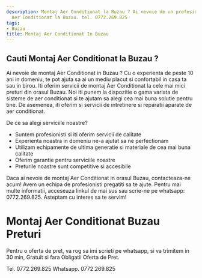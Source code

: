 ```yaml
---
description: Montaj Aer Conditionat la Buzau ? Ai nevoie de un profesionist in Montaj
  Aer Conditionat la Buzau. tel. 0772.269.825
tags:
- Buzau
title: Montaj Aer Conditionat In Buzau
---
```



## Cauti Montaj Aer Conditionat la Buzau ?

Ai nevoie de montaj Aer Conditionat in Buzau ? 
Cu o experienta de peste 10 ani in domeniu, te pot ajuta sa ai un mediu placut si confortabil in casa ta sau in birou. 
Iti oferim servicii de montaj Aer Conditionat la cele mai mici preturi din orasul Buzau. 
Noi iti punem la dispozitie o gama variata de sisteme de aer conditionat si te ajutam sa alegi cea mai buna solutie pentru tine. 
De asemenea, iti oferim si servicii de intretinere si reparatii aparate de aer conditionat.

De ce sa alegi serviciile noastre?
- Suntem profesionisti si iti oferim servicii de calitate
- Experienta noastra in domeniu ne-a ajutat sa ne perfectionam
- Utilizam echipamente de ultima generatie si materiale de cea mai buna calitate
- Oferim garantie pentru serviciile noastre
- Preturile noastre sunt competitive si accesibile

Daca ai nevoie de montaj Aer Conditionat in orasul Buzau, contacteaza-ne acum! 
Avem un echipa de profesionisti pregatiti sa te ajute. 
Pentru mai multe informatii, acceseaza linkul de mai sus sau scrie-ne pe whatsapp: 0772.269.825. 
Asteptam cu interes sa te servim!

# Montaj Aer Conditionat Buzau Preturi
Pentru o oferta de pret, va rog sa imi scrieti pe whatsapp, si va trimitem in 30 min, Gratuit si fara Obligatii Oferta de Pret.

Tel. 0772.269.825
Whatsapp. 0772.269.825